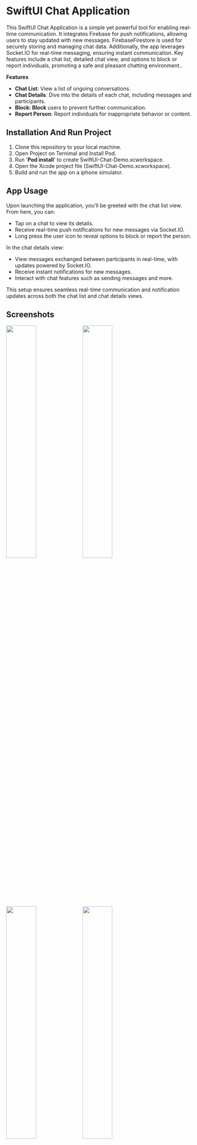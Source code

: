 # **SwiftUI Chat Application**

This SwiftUI Chat Application is a simple yet powerful tool for enabling real-time communication. It integrates Firebase for push notifications, allowing users to stay updated with new messages. FirebaseFirestore is used for securely storing and managing chat data. Additionally, the app leverages Socket.IO for real-time messaging, ensuring instant communication. Key features include a chat list, detailed chat view, and options to block or report individuals, promoting a safe and pleasant chatting environment..



**Features**

- **Chat List**: View a list of ongoing conversations.
- **Chat Details**: Dive into the details of each chat, including messages and participants.
- **Block: Block** users to prevent further communication.
- **Report Person**: Report individuals for inappropriate behavior or content.

## **Installation And Run Project**
1. Clone this repository to your local machine.
2. Open Project on Ternimal and Install Pod.
3. Run '**Pod install**' to create SwiftUI-Chat-Demo.xcworkspace.
4. Open the Xcode project file (SwiftUI-Chat-Demo.xcworkspace).
5. Build and run the app on a iphone simulator.


## **App Usage**

Upon launching the application, you'll be greeted with the chat list view. From here, you can:

- Tap on a chat to view its details.
- Receive real-time push notifications for new messages via Socket.IO.
- Long press the user icon to reveal options to block or report the person.

In the chat details view:

- View messages exchanged between participants in real-time, with updates powered by Socket.IO.
- Receive instant notifications for new messages.
- Interact with chat features such as sending messages and more.

This setup ensures seamless real-time communication and notification updates across both the chat list and chat details views.

## Screenshots

<img src="https://github.com/user-attachments/assets/6a23646d-4eea-4d36-89ee-28090023bb3b" width=40% height=40%> 

<img src="https://github.com/user-attachments/assets/c4bfa859-c534-400f-a77c-f7c9c04587ce" width=40% height=40%>

<img src="https://github.com/user-attachments/assets/3b024399-21d4-46a9-8001-5f98e2d1b92d" width=40% height=40%>

<img src="https://github.com/user-attachments/assets/5be159d5-af51-45e5-996a-2334ba88128e" width=40% height=40%>

## Contributing

Contributions are welcome! Feel free to submit bug reports, feature requests, or pull requests. For major changes, please open an issue first to discuss what you would like to change.

## License

This project is licensed under the MIT License - see the LICENSE file for details.

## Acknowledgments

Special thanks to the SwiftUI community for their support and inspiration.

## About

This application was created by **Md Abdul Gafur**. For inquiries, contact me at gafur0713@cseku.ac.bd.

